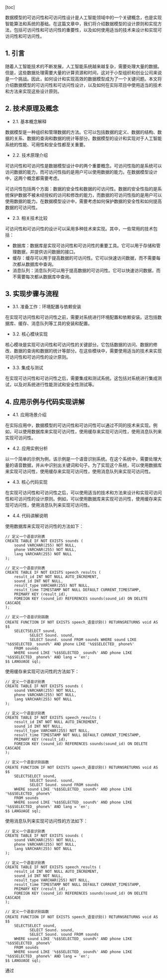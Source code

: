 
[toc]                    
                
                
数据模型的可访问性和可访问性设计是人工智能领域中的一个关键概念，也是实现智能算法和系统的基础。在这篇文章中，我们将介绍数据模型的设计原则和实现方法，包括可访问性和可访问性的重要性，以及如何使用适当的技术来设计和实现可访问性和可访问性。

## 1. 引言

随着人工智能技术的不断发展，人工智能系统越来越复杂，需要处理大量的数据。但是，这些数据处理需要大量的计算资源和时间，这对于小型组织和创业公司来说是一个挑战。因此，如何设计和实现高效的数据模型成为了一个关键问题。本文将介绍数据模型的可访问性和可访问性设计，以及如何在实际项目中使用适当的技术和方法来实现这些设计原则。

## 2. 技术原理及概念

- 2.1. 基本概念解释

数据模型是一种组织和管理数据的方法。它可以包括数据的定义、数据的结构、数据的关系、数据的查询和数据的统计等部分。数据模型的设计和实现对于人工智能系统的性能、可用性和安全性都至关重要。

- 2.2. 技术原理介绍

可访问性和可访问性是数据模型设计中的两个重要概念。可访问性指的是系统可以访问数据的能力，而可访问性指的是用户可以使用数据的能力。在数据模型设计中，这两个概念都需要考虑。

可访问性包括两个方面：数据的安全性和数据的可访问性。数据的安全性指的是系统保护数据不被未经授权的访问和修改的能力，而数据的可访问性指的是用户可以使用数据的能力。在数据模型设计中，需要考虑如何保护数据的安全性和如何提高数据的可访问性。

- 2.3. 相关技术比较

可访问性和可访问性的设计可以采用多种技术来实现。其中，一些常用的技术包括：

- 数据库：数据库是实现可访问性和可访问性的重要工具。它可以用于存储和管理数据，并提供访问数据的接口。
- 缓存：缓存可以用于提高数据的可访问性。它可以快速访问数据，而不需要每次都从数据库中查询。
- 消息队列：消息队列可以用于提高数据的可访问性。它可以快速访问数据，而不需要每次都从数据库中查询。

## 3. 实现步骤与流程

- 3.1. 准备工作：环境配置与依赖安装

在实现可访问性和可访问性之前，需要对系统进行环境配置和依赖安装。这包括数据库、缓存、消息队列等工具的安装和配置。

- 3.2. 核心模块实现

核心模块是实现可访问性和可访问性的关键部分。它包括数据的访问、数据的修改、数据的查询和数据的统计等部分。在这些模块中，需要使用适当的技术来实现可访问性和可访问性的设计原则。

- 3.3. 集成与测试

在实现可访问性和可访问性之后，需要集成和测试系统。这包括对系统进行集成测试，以及对系统进行性能测试和安全性测试等。

## 4. 应用示例与代码实现讲解

- 4.1. 应用场景介绍

在实际应用中，数据模型的可访问性和可访问性可以通过不同的技术来实现。例如，可以使用数据库来实现可访问性，使用缓存来实现可访问性，使用消息队列来实现可访问性。

- 4.2. 应用实例分析

以一个简单的示例为例，该示例是一个语音识别系统。在这个系统中，需要处理大量的语音数据，并从中识别出关键词和句子。为了实现这个系统，可以使用数据库来实现可访问性，使用缓存来实现可访问性，使用消息队列来实现可访问性。

- 4.3. 核心代码实现

在实现可访问性和可访问性之后，可以使用适当的技术和方法来设计和实现可访问性和可访问性的设计原则。例如，可以使用数据库来实现可访问性，使用缓存来实现可访问性，使用消息队列来实现可访问性。

- 4.4. 代码讲解说明

使用数据库来实现可访问性的方法如下：

```
// 定义一个语音识别表
CREATE TABLE IF NOT EXISTS sounds (
    sound VARCHAR(255) NOT NULL,
    phone VARCHAR(255) NOT NULL,
    lang VARCHAR(255) NOT NULL
);

// 定义一个语音识别表
CREATE TABLE IF NOT EXISTS speech_results (
    result_id INT NOT NULL AUTO_INCREMENT,
    sound_id INT NOT NULL,
    result_type VARCHAR(255) NOT NULL,
    result_time TIMESTAMP NOT NULL DEFAULT CURRENT_TIMESTAMP,
    PRIMARY KEY (result_id),
    FOREIGN KEY (sound_id) REFERENCES sounds(sound_id) ON DELETE CASCADE
);

// 定义一个语音识别函数
CREATE FUNCTION IF NOT EXISTS speech_语音识别() RETURNSRETURNS void AS $$
    SELECTSELECT sound, 
           SELECT Sound. sound, 
           SELECT Sound. sound FROM sounds WHERE sound LIKE '%$$SELECTED_ sound%' AND phone LIKE '%$$SELECTED_ phone%' 
    FROM sounds 
    WHERE sound LIKE '%$$SELECTED_ sound%' AND phone LIKE '%$$SELECTED_ phone%' AND lang = 'en';
$$ LANGUAGE sql;
```

使用缓存来实现可访问性的方法如下：

```
// 定义一个语音识别表
CREATE TABLE IF NOT EXISTS sounds (
    sound VARCHAR(255) NOT NULL,
    phone VARCHAR(255) NOT NULL,
    lang VARCHAR(255) NOT NULL
);

// 定义一个语音识别表
CREATE TABLE IF NOT EXISTS speech_results (
    result_id INT NOT NULL AUTO_INCREMENT,
    sound_id INT NOT NULL,
    result_type VARCHAR(255) NOT NULL,
    result_time TIMESTAMP NOT NULL DEFAULT CURRENT_TIMESTAMP,
    PRIMARY KEY (result_id),
    FOREIGN KEY (sound_id) REFERENCES sounds(sound_id) ON DELETE CASCADE
);

// 定义一个语音识别函数
CREATE FUNCTION IF NOT EXISTS speech_语音识别() RETURNSRETURNS void AS $$
    SELECTSELECT sound, 
           SELECT Sound. sound, 
           SELECT Sound. sound FROM sounds 
    WHERE sound LIKE '%$$SELECTED_ sound%' AND phone LIKE '%$$SELECTED_ phone%' 
    FROM sounds 
    WHERE sound LIKE '%$$SELECTED_ sound%' AND phone LIKE '%$$SELECTED_ phone%' AND lang = 'en';
$$ LANGUAGE sql;
```

使用消息队列来实现可访问性的方法如下：

```
// 定义一个语音识别表
CREATE TABLE IF NOT EXISTS sounds (
    sound VARCHAR(255) NOT NULL,
    phone VARCHAR(255) NOT NULL,
    lang VARCHAR(255) NOT NULL
);

// 定义一个语音识别表
CREATE TABLE IF NOT EXISTS speech_results (
    result_id INT NOT NULL AUTO_INCREMENT,
    sound_id INT NOT NULL,
    result_type VARCHAR(255) NOT NULL,
    result_time TIMESTAMP NOT NULL DEFAULT CURRENT_TIMESTAMP,
    PRIMARY KEY (result_id),
    FOREIGN KEY (sound_id) REFERENCES sounds(sound_id) ON DELETE CASCADE
);

// 定义一个语音识别函数
CREATE FUNCTION IF NOT EXISTS speech_语音识别() RETURNSRETURNS void AS $$
    SELECTSELECT sound, 
           SELECT Sound. sound, 
           SELECT Sound. sound FROM sounds 
    WHERE sound LIKE '%$$SELECTED_ sound%' AND phone LIKE '%$$SELECTED_ phone%' 
    FROM sounds 
    WHERE sound LIKE '%$$SELECTED_ sound%' AND phone LIKE '%$$SELECTED_ phone%' AND lang = 'en';
$$ LANGUAGE sql;
```

通过


